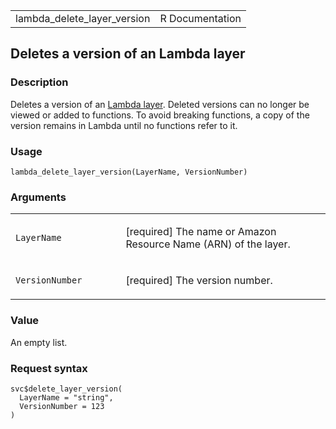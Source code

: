 <table style="width: 100%;">
<tbody>
<tr class="odd">
<td>lambda_delete_layer_version</td>
<td style="text-align: right;">R Documentation</td>
</tr>
</tbody>
</table>

## Deletes a version of an Lambda layer

### Description

Deletes a version of an [Lambda
layer](https://docs.aws.amazon.com/lambda/latest/dg/configuration-layers.html).
Deleted versions can no longer be viewed or added to functions. To avoid
breaking functions, a copy of the version remains in Lambda until no
functions refer to it.

### Usage

    lambda_delete_layer_version(LayerName, VersionNumber)

### Arguments

<table>
<colgroup>
<col style="width: 35%" />
<col style="width: 65%" />
</colgroup>
<tbody>
<tr class="odd">
<td><code
id="lambda_delete_layer_version_:_LayerName">LayerName</code></td>
<td><p>[required] The name or Amazon Resource Name (ARN) of the
layer.</p></td>
</tr>
<tr class="even">
<td><code
id="lambda_delete_layer_version_:_VersionNumber">VersionNumber</code></td>
<td><p>[required] The version number.</p></td>
</tr>
</tbody>
</table>

### Value

An empty list.

### Request syntax

    svc$delete_layer_version(
      LayerName = "string",
      VersionNumber = 123
    )
